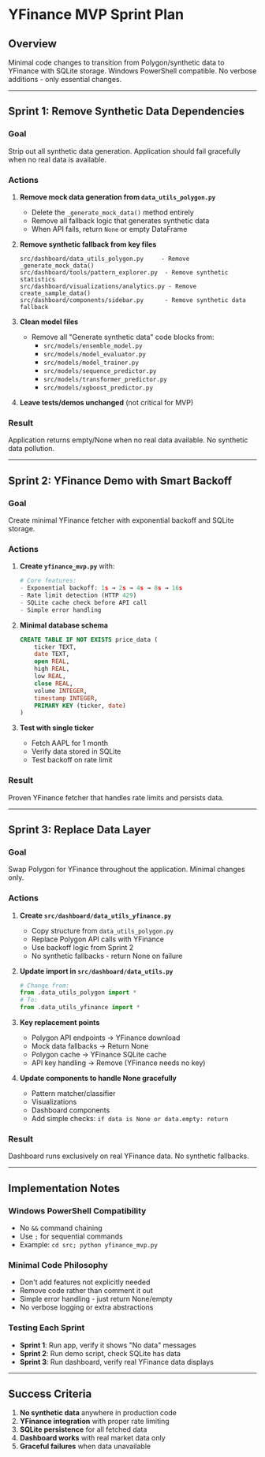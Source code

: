 # YFinance MVP Sprint Plan

## Overview
Minimal code changes to transition from Polygon/synthetic data to YFinance with SQLite storage. Windows PowerShell compatible. No verbose additions - only essential changes.

---

## Sprint 1: Remove Synthetic Data Dependencies

### Goal
Strip out all synthetic data generation. Application should fail gracefully when no real data is available.

### Actions

1. **Remove mock data generation from `data_utils_polygon.py`**
   - Delete the `_generate_mock_data()` method entirely
   - Remove all fallback logic that generates synthetic data
   - When API fails, return `None` or empty DataFrame

2. **Remove synthetic fallback from key files**
   ```
   src/dashboard/data_utils_polygon.py     - Remove _generate_mock_data()
   src/dashboard/tools/pattern_explorer.py  - Remove synthetic statistics
   src/dashboard/visualizations/analytics.py - Remove create_sample_data()
   src/dashboard/components/sidebar.py      - Remove synthetic data fallback
   ```

3. **Clean model files**
   - Remove all "Generate synthetic data" code blocks from:
     - `src/models/ensemble_model.py`
     - `src/models/model_evaluator.py`
     - `src/models/model_trainer.py`
     - `src/models/sequence_predictor.py`
     - `src/models/transformer_predictor.py`
     - `src/models/xgboost_predictor.py`

4. **Leave tests/demos unchanged** (not critical for MVP)

### Result
Application returns empty/None when no real data available. No synthetic data pollution.

---

## Sprint 2: YFinance Demo with Smart Backoff

### Goal
Create minimal YFinance fetcher with exponential backoff and SQLite storage.

### Actions

1. **Create `yfinance_mvp.py`** with:
   ```python
   # Core features:
   - Exponential backoff: 1s → 2s → 4s → 8s → 16s
   - Rate limit detection (HTTP 429)
   - SQLite cache check before API call
   - Simple error handling
   ```

2. **Minimal database schema**
   ```sql
   CREATE TABLE IF NOT EXISTS price_data (
       ticker TEXT,
       date TEXT,
       open REAL,
       high REAL,
       low REAL,
       close REAL,
       volume INTEGER,
       timestamp INTEGER,
       PRIMARY KEY (ticker, date)
   )
   ```

3. **Test with single ticker**
   - Fetch AAPL for 1 month
   - Verify data stored in SQLite
   - Test backoff on rate limit

### Result
Proven YFinance fetcher that handles rate limits and persists data.

---

## Sprint 3: Replace Data Layer

### Goal
Swap Polygon for YFinance throughout the application. Minimal changes only.

### Actions

1. **Create `src/dashboard/data_utils_yfinance.py`**
   - Copy structure from `data_utils_polygon.py`
   - Replace Polygon API calls with YFinance
   - Use backoff logic from Sprint 2
   - No synthetic fallbacks - return None on failure

2. **Update import in `src/dashboard/data_utils.py`**
   ```python
   # Change from:
   from .data_utils_polygon import *
   # To:
   from .data_utils_yfinance import *
   ```

3. **Key replacement points**
   - Polygon API endpoints → YFinance download
   - Mock data fallbacks → Return None
   - Polygon cache → YFinance SQLite cache
   - API key handling → Remove (YFinance needs no key)

4. **Update components to handle None gracefully**
   - Pattern matcher/classifier
   - Visualizations
   - Dashboard components
   - Add simple checks: `if data is None or data.empty: return`

### Result
Dashboard runs exclusively on real YFinance data. No synthetic fallbacks.

---

## Implementation Notes

### Windows PowerShell Compatibility
- No `&&` command chaining
- Use `;` for sequential commands
- Example: `cd src; python yfinance_mvp.py`

### Minimal Code Philosophy
- Don't add features not explicitly needed
- Remove code rather than comment it out
- Simple error handling - just return None/empty
- No verbose logging or extra abstractions

### Testing Each Sprint
- **Sprint 1**: Run app, verify it shows "No data" messages
- **Sprint 2**: Run demo script, check SQLite has data
- **Sprint 3**: Run dashboard, verify real YFinance data displays

---

## Success Criteria

1. **No synthetic data** anywhere in production code
2. **YFinance integration** with proper rate limiting
3. **SQLite persistence** for all fetched data
4. **Dashboard works** with real market data only
5. **Graceful failures** when data unavailable
